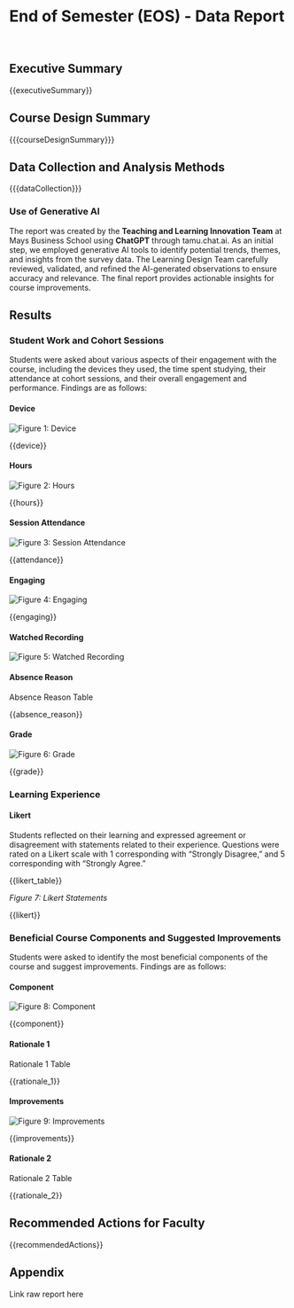 # End of Semester (EOS) - Data Report

<br>

## Executive Summary

{{executiveSummary}}

## Course Design Summary

{{{courseDesignSummary}}}

## Data Collection and Analysis Methods

{{{dataCollection}}}

### Use of Generative AI

The report was created by the **Teaching and Learning Innovation Team** at Mays Business School using **ChatGPT** through tamu.chat.ai. As an initial step, we employed generative AI tools to identify potential trends, themes, and insights from the survey data. The Learning Design Team carefully reviewed, validated, and refined the AI-generated observations to ensure accuracy and relevance. The final report provides actionable insights for course improvements. 

## Results

### Student Work and Cohort Sessions

Students were asked about various aspects of their engagement with the course, including the devices they used, the time spent studying, their attendance at cohort sessions, and their overall engagement and performance. Findings are as follows: 

#### Device

![*Figure 1: Device*](components/device.jpg "alt")

{{device}}

#### Hours

![*Figure 2: Hours*](components/hours.jpg "alt")

{{hours}}

#### Session Attendance

![*Figure 3: Session Attendance*](components/attendance.jpg "alt")

{{attendance}}

#### Engaging

![*Figure 4: Engaging*](components/engaging.jpg "alt")

{{engaging}}

#### Watched Recording

![*Figure 5: Watched Recording*](components/recording.jpg "alt")

#### Absence Reason

Absence Reason Table

{{absence_reason}}

#### Grade

![*Figure 6: Grade*](components/grade.jpg "alt")

{{grade}}

### Learning Experience

#### Likert

Students reflected on their learning and expressed agreement or disagreement with statements related to their experience. Questions were rated on a Likert scale with 1 corresponding with “Strongly Disagree,” and 5 corresponding with “Strongly Agree.” 

{{likert_table}}

*Figure 7: Likert Statements*

{{likert}}

### Beneficial Course Components and Suggested Improvements

Students were asked to identify the most beneficial components of the course and suggest improvements. Findings are as follows:  

#### Component

![*Figure 8: Component*](components/component.jpg "alt")

{{component}}

#### Rationale 1

Rationale 1 Table

{{rationale_1}}

#### Improvements

![*Figure 9: Improvements*](components/improvements.jpg "alt")

{{improvements}}

#### Rationale 2

Rationale 2 Table

{{rationale_2}}

## Recommended Actions for Faculty

{{recommendedActions}}

## Appendix

Link raw report here